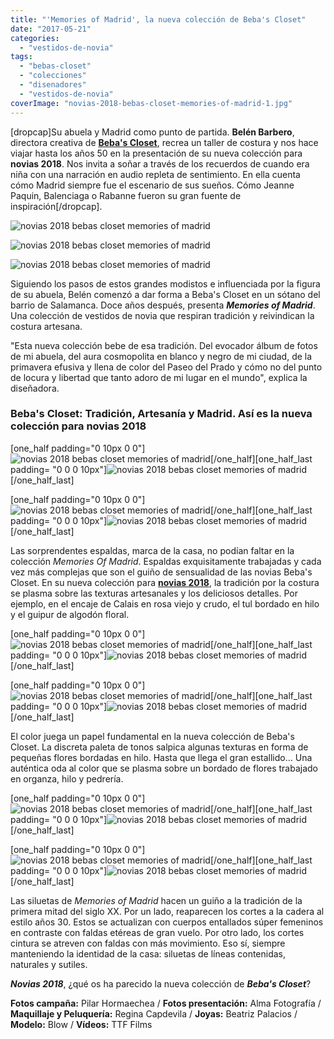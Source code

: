 ```yaml
---
title: "'Memories of Madrid', la nueva colección de Beba's Closet"
date: "2017-05-21"
categories: 
  - "vestidos-de-novia"
tags: 
  - "bebas-closet"
  - "colecciones"
  - "disenadores"
  - "vestidos-de-novia"
coverImage: "novias-2018-bebas-closet-memories-of-madrid-1.jpg"
---
```


\[dropcap\]Su abuela y Madrid como punto de partida. **Belén Barbero**, directora creativa de [**Beba's Closet**](http://bebascloset.com), recrea un taller de costura y nos hace viajar hasta los años 50 en la presentación de su nueva colección para **novias 2018**. Nos invita a soñar a través de los recuerdos de cuando era niña con una narración en audio repleta de sentimiento. En ella cuenta cómo Madrid siempre fue el escenario de sus sueños. Cómo Jeanne Paquin, Balenciaga o Rabanne fueron su gran fuente de inspiración\[/dropcap\].

![novias 2018 bebas closet memories of madrid](/images/novias-2018-bebas-closet-memories-of-madrid-2.jpg)

![novias 2018 bebas closet memories of madrid](/images/novias-2018-bebas-closet-memories-of-madrid-3.jpg)

![novias 2018 bebas closet memories of madrid](/images/novias-2018-bebas-closet-memories-of-madrid-4.jpg)

Siguiendo los pasos de estos grandes modistos e influenciada por la figura de su abuela, Belén comenzó a dar forma a Beba's Closet en un sótano del barrio de Salamanca. Doce años después, presenta _**Memories of Madrid**_. Una colección de vestidos de novia que respiran tradición y reivindican la costura artesana.

"Esta nueva colección bebe de esa tradición. Del evocador álbum de fotos de mi abuela, del aura cosmopolita en blanco y negro de mi ciudad, de la primavera efusiva y llena de color del Paseo del Prado y cómo no del punto de locura y libertad que tanto adoro de mi lugar en el mundo", explica la diseñadora.

### Beba's Closet: Tradición, Artesanía y Madrid. Así es la nueva colección para novias 2018

\[one\_half padding="0 10px 0 0"\]![novias 2018 bebas closet memories of madrid](/images/novias-2018-bebas-closet-memories-of-madrid-6.jpg)\[/one\_half\]\[one\_half\_last padding= "0 0 0 10px"\]![novias 2018 bebas closet memories of madrid](/images/novias-2018-bebas-closet-memories-of-madrid-5.jpg)\[/one\_half\_last\]

\[one\_half padding="0 10px 0 0"\]![novias 2018 bebas closet memories of madrid](/images/novias-2018-bebas-closet-memories-of-madrid-16.jpg)\[/one\_half\]\[one\_half\_last padding= "0 0 0 10px"\]![novias 2018 bebas closet memories of madrid](/images/novias-2018-bebas-closet-memories-of-madrid-15.jpg)\[/one\_half\_last\]

Las sorprendentes espaldas, marca de la casa, no podían faltar en la colección _Memories Of Madrid_. Espaldas exquisitamente trabajadas y cada vez más complejas que son el guiño de sensualidad de las novias Beba's Closet. En su nueva colección para [**novias 2018**](https://petitpleasures.com/vestidos-de-novia/), la tradición por la costura se plasma sobre las texturas artesanales y los deliciosos detalles. Por ejemplo, en el encaje de Calais en rosa viejo y crudo, el tul bordado en hilo y el guipur de algodón floral.

\[one\_half padding="0 10px 0 0"\]![novias 2018 bebas closet memories of madrid](/images/novias-2018-bebas-closet-memories-of-madrid-8.jpg)\[/one\_half\]\[one\_half\_last padding= "0 0 0 10px"\]![novias 2018 bebas closet memories of madrid](/images/novias-2018-bebas-closet-memories-of-madrid-7.jpg)\[/one\_half\_last\]

\[one\_half padding="0 10px 0 0"\]![novias 2018 bebas closet memories of madrid](/images/novias-2018-bebas-closet-memories-of-madrid-9.jpg)\[/one\_half\]\[one\_half\_last padding= "0 0 0 10px"\]![novias 2018 bebas closet memories of madrid](/images/novias-2018-bebas-closet-memories-of-madrid-10.jpg)\[/one\_half\_last\]

El color juega un papel fundamental en la nueva colección de Beba's Closet. La discreta paleta de tonos salpica algunas texturas en forma de pequeñas flores bordadas en hilo. Hasta que llega el gran estallido... Una auténtica oda al color que se plasma sobre un bordado de flores trabajado en organza, hilo y pedrería.

\[one\_half padding="0 10px 0 0"\]![novias 2018 bebas closet memories of madrid](/images/novias-2018-bebas-closet-memories-of-madrid-13.jpg)\[/one\_half\]\[one\_half\_last padding= "0 0 0 10px"\]![novias 2018 bebas closet memories of madrid](/images/novias-2018-bebas-closet-memories-of-madrid-14.jpg)\[/one\_half\_last\]

\[one\_half padding="0 10px 0 0"\]![novias 2018 bebas closet memories of madrid](/images/novias-2018-bebas-closet-memories-of-madrid-11.jpg)\[/one\_half\]\[one\_half\_last padding= "0 0 0 10px"\]![novias 2018 bebas closet memories of madrid](/images/novias-2018-bebas-closet-memories-of-madrid-12.jpg)\[/one\_half\_last\]

Las siluetas de _Memories of Madrid_ hacen un guiño a la tradición de la primera mitad del siglo XX. Por un lado, reaparecen los cortes a la cadera al estilo años 30. Estos se actualizan con cuerpos entallados súper femeninos en contraste con faldas etéreas de gran vuelo. Por otro lado, los cortes cintura se atreven con faldas con más movimiento. Eso sí, siempre manteniendo la identidad de la casa: siluetas de líneas contenidas, naturales y sutiles.

_**Novias 2018**_, ¿qué os ha parecido la nueva colección de _**Beba's Closet**_?

**Fotos campaña:** Pilar Hormaechea / **Fotos presentación:** Alma Fotografía / **Maquillaje y Peluquería:** Regina Capdevila / **Joyas:** Beatriz Palacios / **Modelo:** Blow / **Vídeos:** TTF Films
